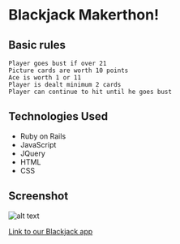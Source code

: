 Blackjack Makerthon!
===


Basic rules
---
```
Player goes bust if over 21
Picture cards are worth 10 points
Ace is worth 1 or 11
Player is dealt minimum 2 cards
Player can continue to hit until he goes bust
```

Technologies Used
---

- Ruby on Rails
- JavaScript
- JQuery
- HTML
- CSS


Screenshot
---

![alt text](https://github.com/winnieau/blackjack/blob/master/app/assets/images/blackjack_screenshot.png)


[Link to our Blackjack app](https://pure-refuge-7844.herokuapp.com/)
